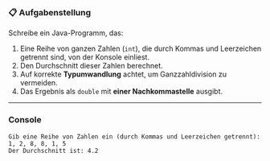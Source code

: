 ### 📋 Aufgabenstellung
Schreibe ein Java-Programm, das:

1. Eine Reihe von ganzen Zahlen (`int`), die durch Kommas und Leerzeichen getrennt sind, von der Konsole einliest.
2. Den Durchschnitt dieser Zahlen berechnet.
3. Auf korrekte **Typumwandlung** achtet, um Ganzzahldivision zu vermeiden.
4. Das Ergebnis als `double` mit **einer Nachkommastelle** ausgibt.

---

### Console

```plaintext
Gib eine Reihe von Zahlen ein (durch Kommas und Leerzeichen getrennt): 
1, 2, 8, 8, 1, 5
Der Durchschnitt ist: 4.2
```
